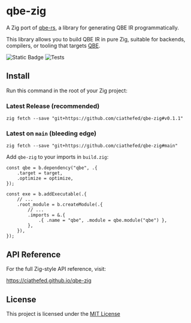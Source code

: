 # qbe-zig

A Zig port of [qbe-rs](https://github.com/garritfra/qbe-rs), a library for generating QBE IR programmatically.

This library allows you to build QBE IR in pure Zig, suitable for backends, compilers, or tooling that targets [QBE](https://c9x.me/compile/).

![Static Badge](https://img.shields.io/badge/Zig-0.15.1-ec915c?style=flat-square&logo=zig)
![Tests](https://img.shields.io/github/actions/workflow/status/ciathefed/qbe-zig/zig.yml?label=Tests%20%F0%9F%A7%AA&style=flat-square)

## Install

Run this command in the root of your Zig project:

### Latest Release (recommended)

```shell
zig fetch --save "git+https://github.com/ciathefed/qbe-zig#v0.1.1"
````

### Latest on `main` (bleeding edge)

```shell
zig fetch --save "git+https://github.com/ciathefed/qbe-zig#main"
```

Add `qbe-zig` to your imports in `build.zig`:

```zig
const qbe = b.dependency("qbe", .{
    .target = target,
    .optimize = optimize,
});

const exe = b.addExecutable(.{
    // ...
    .root_module = b.createModule(.{
        // ...
        .imports = &.{
            .{ .name = "qbe", .module = qbe.module("qbe") },
        },
    }),
});
```

## API Reference

For the full Zig-style API reference, visit:

https://ciathefed.github.io/qbe-zig

## License

This project is licensed under the [MIT License](./LICENSE)
